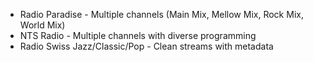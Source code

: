 - Radio Paradise - Multiple channels (Main Mix, Mellow Mix, Rock Mix, World
Mix)
- NTS Radio - Multiple channels with diverse programming
- Radio Swiss Jazz/Classic/Pop - Clean streams with metadata
